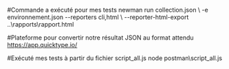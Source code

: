 #Commande a exécuté pour mes tests 
newman run collection.json \ -e environnement.json --reporters cli,html \ --reporter-html-export ..\rapports\rapport.html

#Plateforme pour convertir notre résultat JSON au format attendu
https://app.quicktype.io/

#Exécuté mes tests à partir du fichier script_all.js
node postman\script_all.js